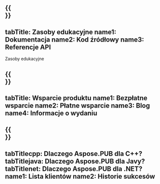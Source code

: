 ﻿---
translation: true
deploy: false
---

{{<section learningresources>}}
---
tabTitle: Zasoby edukacyjne
name1: Dokumentacja
name2: Kod źródłowy
name3: Referencje API
---

Zasoby edukacyjne

{{<section support>}}
---
tabTitle: Wsparcie produktu
name1: Bezpłatne wsparcie
name2: Płatne wsparcie
name3: Blog
name4: Informacje o wydaniu
---

{{<section why>}}
---
tabTitlecpp: Dlaczego Aspose.PUB dla C++?
tabTitlejava: Dlaczego Aspose.PUB dla Javy?
tabTitlenet: Dlaczego Aspose.PUB dla .NET?
name1: Lista klientów
name2: Historie sukcesów
---